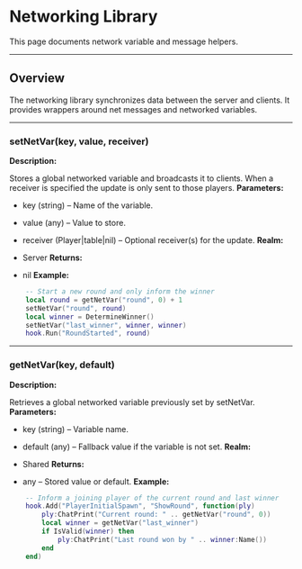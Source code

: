 # Networking Library

This page documents network variable and message helpers.

---

## Overview

The networking library synchronizes data between the server and clients. It provides wrappers around net messages and networked variables.

---

### setNetVar(key, value, receiver)

    
**Description:**

Stores a global networked variable and broadcasts it to clients. When a
receiver is specified the update is only sent to those players.
**Parameters:**

* key (string) – Name of the variable.
* value (any) – Value to store.
* receiver (Player|table|nil) – Optional receiver(s) for the update.
**Realm:**

* Server
**Returns:**

* nil
**Example:**

```lua
    -- Start a new round and only inform the winner
    local round = getNetVar("round", 0) + 1
    setNetVar("round", round)
    local winner = DetermineWinner()
    setNetVar("last_winner", winner, winner)
    hook.Run("RoundStarted", round)
```

---


### getNetVar(key, default)

    
**Description:**

Retrieves a global networked variable previously set by setNetVar.
**Parameters:**

* key (string) – Variable name.
* default (any) – Fallback value if the variable is not set.
**Realm:**

* Shared
**Returns:**

* any – Stored value or default.
**Example:**

```lua
    -- Inform a joining player of the current round and last winner
    hook.Add("PlayerInitialSpawn", "ShowRound", function(ply)
        ply:ChatPrint("Current round: " .. getNetVar("round", 0))
        local winner = getNetVar("last_winner")
        if IsValid(winner) then
            ply:ChatPrint("Last round won by " .. winner:Name())
        end
    end)
```

